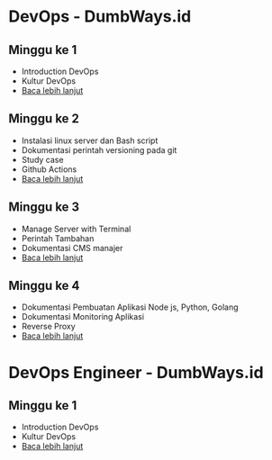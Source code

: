 # DevOps - DumbWays.id

## Minggu ke 1

- Introduction DevOps
- Kultur DevOps
- [Baca lebih lanjut](week-1/README.md)

## Minggu ke 2

- Instalasi linux server dan Bash script
- Dokumentasi perintah versioning pada git
- Study case
- Github Actions
- [Baca lebih lanjut](week-2/README.md)

## Minggu ke 3

- Manage Server with Terminal
- Perintah Tambahan
- Dokumentasi CMS manajer
- [Baca lebih lanjut](week-3/README.md)

## Minggu ke 4

- Dokumentasi Pembuatan Aplikasi Node js, Python, Golang
- Dokumentasi Monitoring Aplikasi
- Reverse Proxy
- [Baca lebih lanjut](week-4/README.md)

# DevOps Engineer - DumbWays.id

## Minggu ke 1

- Introduction DevOps
- Kultur DevOps
- [Baca lebih lanjut](week-1/README.md)
